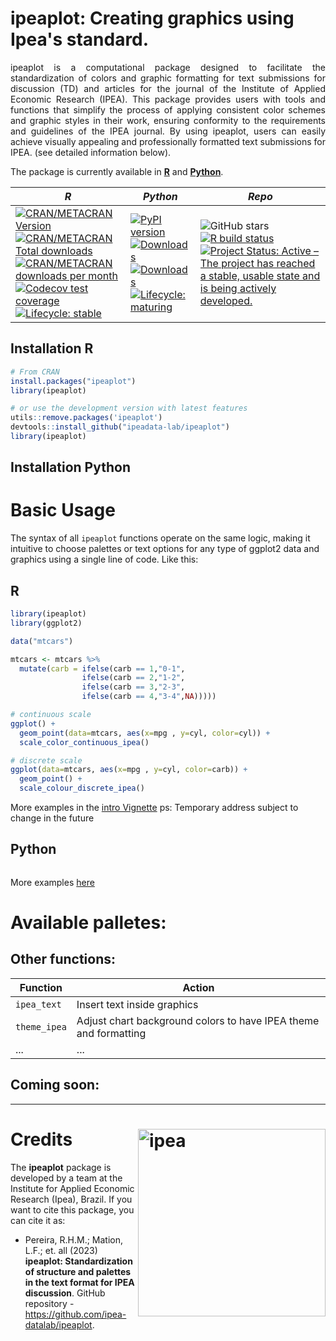 # ipeaplot: Creating graphics using Ipea's standard.

<p align="justify">ipeaplot is a computational package designed to facilitate the standardization of colors and graphic formatting for text submissions for discussion (TD) and articles for the journal of the Institute of Applied Economic Research (IPEA). This package provides users with tools and functions that simplify the process of applying consistent color schemes and graphic styles in their work, ensuring conformity to the requirements and guidelines of the IPEA journal. By using ipeaplot, users can easily achieve visually appealing and professionally formatted text submissions for IPEA. (see detailed information below). </p> 




The package is currently available in [**R**](https://CRAN.R-project.org/package=ipeaplot) and [**Python**](https://pypi.org/project/ipeaplot/).

| ***R*** | ***Python*** | ***Repo***|
|-----|-----|----|
| [![CRAN/METACRAN Version](https://www.r-pkg.org/badges/version/ipeaplot)](https://CRAN.R-project.org/package=ipeaplot) <br /> [![CRAN/METACRAN Total downloads](http://cranlogs.r-pkg.org/badges/grand-total/ipeaplot?color=blue)](https://CRAN.R-project.org/package=ipeaplot) <br /> [![CRAN/METACRAN downloads per month](http://cranlogs.r-pkg.org/badges/ipeaplot?color=yellow)](https://CRAN.R-project.org/package=ipeaplot) <br /> [![Codecov test coverage](https://codecov.io/gh/ipea-datalab/ipeaplot/branch/master/graph/badge.svg)](https://app.codecov.io/gh/ipea-datalab/ipeaplot?branch=master)  <br /> [![Lifecycle: stable](https://img.shields.io/badge/lifecycle-stable-brightgreen.svg)](https://www.tidyverse.org/lifecycle/#stable) | [![PyPI version](https://badge.fury.io/py/ipeaplot.svg)](https://badge.fury.io/py/ipeaplot) <br />  [![Downloads](https://pepy.tech/badge/ipeaplot)](https://pepy.tech/project/ipeaplot) <br />  [![Downloads](https://pepy.tech/badge/ipeaplot/month)](https://pepy.tech/project/ipeaplot/month)  <br /> [![Lifecycle: maturing](https://img.shields.io/badge/lifecycle-maturing-blue.svg)](https://www.tidyverse.org/lifecycle/#maturing) |<img alt="GitHub stars" src="https://img.shields.io/github/stars/ipea-datalab/ipeaplot.svg?color=orange"> <br /> [![R build status](https://github.com/ipea-datalab/ipeaplot/workflows/R-CMD-check/badge.svg)](https://github.com/ipea-datalab/ipeaplot/actions) <br />  [![Project Status: Active – The project has reached a stable, usable state and is being actively developed.](https://www.repostatus.org/badges/latest/active.svg)](https://www.repostatus.org/#active) |



## Installation R

```R
# From CRAN
install.packages("ipeaplot")
library(ipeaplot)

# or use the development version with latest features
utils::remove.packages('ipeaplot')
devtools::install_github("ipeadata-lab/ipeaplot")
library(ipeaplot)
```




## Installation Python


# Basic Usage

The syntax of all `ipeaplot` functions operate on the same logic, making it intuitive to choose palettes or text options for any type of ggplot2 data and graphics using a single line of code. Like this:

## R
```R
library(ipeaplot)
library(ggplot2)

data("mtcars")

mtcars <- mtcars %>%
  mutate(carb = ifelse(carb == 1,"0-1",
                ifelse(carb == 2,"1-2",
                ifelse(carb == 3,"2-3",
                ifelse(carb == 4,"3-4",NA)))))

# continuous scale
ggplot() +
  geom_point(data=mtcars, aes(x=mpg , y=cyl, color=cyl)) +
  scale_color_continuous_ipea()

# discrete scale
ggplot(data=mtcars, aes(x=mpg , y=cyl, color=carb)) +
  geom_point() +
  scale_colour_discrete_ipea()


```
More examples in the [intro Vignette](https://rpubs.com/Pedrojorge7/templatesIpea)
ps: Temporary address subject to change in the future

## Python
```python

```
More examples [here](https://github.com/ipea-datalab/ipeaplot/tree/master/python-package/examples) 

# Available palletes:




## Other functions:

| Function | Action|
|-----|-----|
| `ipea_text` | Insert text inside graphics |
|`theme_ipea`| Adjust chart background colors to have IPEA theme and formatting |
| ... | ... |

## Coming soon:








-----

# Credits <img align="right" src="https://github.com/ipeadata-lab/ipeaplot/blob/master/ipea.png?raw=true" alt="ipea" width="300">









The **ipeaplot** package is developed by a team at the Institute for Applied Economic Research (Ipea), Brazil. If you want to cite this package, you can cite it as:

* Pereira, R.H.M.; Mation, L.F.; et. all (2023) **ipeaplot: Standardization of structure and palettes in the text format for IPEA discussion**. GitHub repository - https://github.com/ipea-datalab/ipeaplot.



